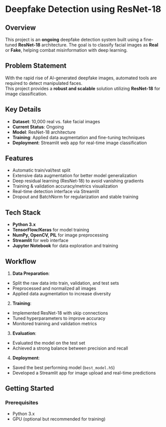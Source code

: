 
#  Deepfake Detection using ResNet-18

##  Overview
This project is an **ongoing** deepfake detection system built using a fine-tuned **ResNet-18** architecture. The goal is to classify facial images as **Real** or **Fake**, helping combat misinformation with deep learning.

##  Problem Statement
With the rapid rise of AI-generated deepfake images, automated tools are required to detect manipulated faces.  
This project provides a **robust and scalable** solution utilizing **ResNet-18** for image classification.

##  Key Details
- **Dataset**: 10,000 real vs. fake facial images
- **Current Status**: Ongoing
- **Model**: ResNet-18 architecture
- **Training**: Applied data augmentation and fine-tuning techniques
- **Deployment**: Streamlit web app for real-time image classification

##  Features
- Automatic train/val/test split
- Extensive data augmentation for better model generalization
- Deep residual learning (ResNet-18) to avoid vanishing gradients
- Training & validation accuracy/metrics visualization
- Real-time detection interface via Streamlit
- Dropout and BatchNorm for regularization and stable training

##  Tech Stack
- **Python 3.x**
- **TensorFlow/Keras** for model training
- **NumPy, OpenCV, PIL** for image preprocessing
- **Streamlit** for web interface
- **Jupyter Notebook** for data exploration and training

## Workflow
1.  **Data Preparation**:
   - Split the raw data into train, validation, and test sets
   - Preprocessed and normalized all images
   - Applied data augmentation to increase diversity

2.  **Training**:
   - Implemented ResNet-18 with skip connections
   - Tuned hyperparameters to improve accuracy
   - Monitored training and validation metrics

3.  **Evaluation**:
   - Evaluated the model on the test set
   - Achieved a strong balance between precision and recall

4.  **Deployment**:
   - Saved the best performing model (`best_model.h5`)
   - Developed a Streamlit app for image upload and real-time predictions

##  Getting Started
###  Prerequisites
- Python 3.x
- GPU (optional but recommended for training)

